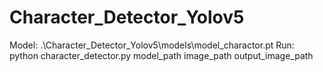 # Character_Detector_Yolov5
Model: .\Character_Detector_Yolov5\models\model_charactor.pt <space><space>
Run: python character_detector.py model_path image_path output_image_path
